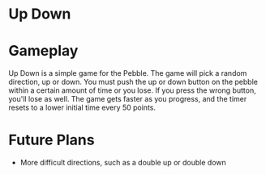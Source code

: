 # Up Down

# Gameplay
Up Down is a simple game for the Pebble. The game will pick a random direction, up or down. You must push the up or down button on the pebble within a certain amount of time or you lose. If you press the wrong button, you'll lose as well. The game gets faster as you progress, and the timer resets to a lower initial time every 50 points.

# Future Plans
* More difficult directions, such as a double up or double down
